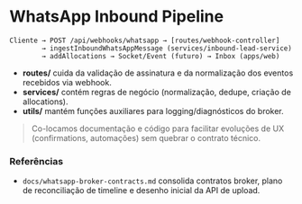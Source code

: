 # WhatsApp Inbound Pipeline

```
Cliente → POST /api/webhooks/whatsapp → [routes/webhook-controller]
        → ingestInboundWhatsAppMessage (services/inbound-lead-service)
        → addAllocations → Socket/Event (futuro) → Inbox (apps/web)
```

- **routes/** cuida da validação de assinatura e da normalização dos eventos recebidos via webhook.
- **services/** contém regras de negócio (normalização, dedupe, criação de allocations).
- **utils/** mantém funções auxiliares para logging/diagnósticos do broker.

> Co-locamos documentação e código para facilitar evoluções de UX (confirmations, automações) sem quebrar o contrato técnico.

### Referências

- `docs/whatsapp-broker-contracts.md` consolida contratos broker, plano de reconciliação de timeline e desenho inicial da API de upload.
